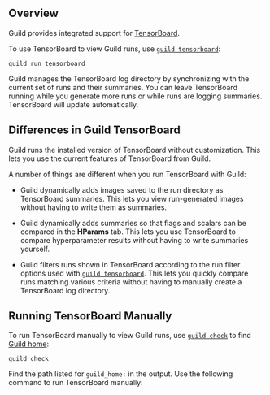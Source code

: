 <!-- -*- eval:(visual-line-mode 1) -*- -->

<div data-theme-toc="true"></div>
<div data-guild-docs="true"></div>

<!-- TODO

Sections for:

- Using TB to compare images - esp plots. Include some examples.

-->

## Overview

Guild provides integrated support for [TensorBoard](ref:tensorboard).

To use TensorBoard to view Guild runs, use [`guild tensorboard`](/commands/tensorboard):

``` command
guild run tensorboard
```

Guild manages the TensorBoard log directory by synchronizing with the current set of runs and their summaries. You can leave TensorBoard running while you generate more runs or while runs are logging summaries. TensorBoard will update automatically.

## Differences in Guild TensorBoard

Guild runs the installed version of TensorBoard without customization. This lets you use the current features of TensorBoard from Guild.

A number of things are different when you run TensorBoard with Guild:

- Guild dynamically adds images saved to the run directory as TensorBoard summaries. This lets you view run-generated images without having to write them as summaries.

- Guild dynamically adds summaries so that flags and scalars can be compared in the **HParams** tab. This lets you use TensorBoard to compare hyperparameter results without having to write summaries yourself.

- Guild filters runs shown in TensorBoard according to the run filter options used with [`guild tensorboard`](/commands/tensorboard). This lets you quickly compare runs matching various criteria without having to manually create a TensorBoard log directory.

## Running TensorBoard Manually

To run TensorBoard manually to view Guild runs, use [`guild check`](/commands/check) to find [Guild home](term:guild-home):

``` command
guild check
```

Find the path listed for `guild_home:` in the output. Use the following command to run TensorBoard manually:
